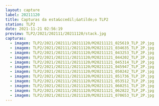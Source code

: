 ```yaml
---
layout: capture
label: 20211120
title: Capturas da esta&ccedil;&atilde;o TLP2
station: TLP2
date: 2021-11-21 02:56:19
preview: TLP2/2021/202111/20211120/stack.jpg
capturas:
  - imagem: TLP2/2021/202111/20211120/M20211121_025619_TLP_2P.jpg
  - imagem: TLP2/2021/202111/20211120/M20211121_034635_TLP_2P.jpg
  - imagem: TLP2/2021/202111/20211120/M20211121_043253_TLP_2P.jpg
  - imagem: TLP2/2021/202111/20211120/M20211121_044202_TLP_2P.jpg
  - imagem: TLP2/2021/202111/20211120/M20211121_045314_TLP_2P.jpg
  - imagem: TLP2/2021/202111/20211120/M20211121_045947_TLP_2P.jpg
  - imagem: TLP2/2021/202111/20211120/M20211121_050242_TLP_2P.jpg
  - imagem: TLP2/2021/202111/20211120/M20211121_051736_TLP_2P.jpg
  - imagem: TLP2/2021/202111/20211120/M20211121_053512_TLP_2P.jpg
  - imagem: TLP2/2021/202111/20211120/M20211121_060251_TLP_2P.jpg
  - imagem: TLP2/2021/202111/20211120/M20211121_062822_TLP_2P.jpg
  - imagem: TLP2/2021/202111/20211120/M20211121_070653_TLP_2P.jpg
---
```

